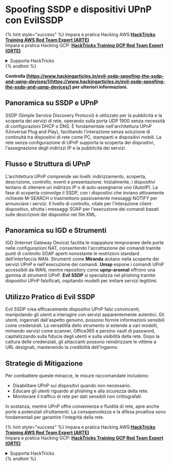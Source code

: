 # Spoofing SSDP e dispositivi UPnP con EvilSSDP

{% hint style="success" %}
Impara e pratica Hacking AWS:<img src="/.gitbook/assets/arte.png" alt="" data-size="line">[**HackTricks Training AWS Red Team Expert (ARTE)**](https://training.hacktricks.xyz/courses/arte)<img src="/.gitbook/assets/arte.png" alt="" data-size="line">\
Impara e pratica Hacking GCP: <img src="/.gitbook/assets/grte.png" alt="" data-size="line">[**HackTricks Training GCP Red Team Expert (GRTE)**<img src="/.gitbook/assets/grte.png" alt="" data-size="line">](https://training.hacktricks.xyz/courses/grte)

<details>

<summary>Supporta HackTricks</summary>

* Controlla i [**piani di abbonamento**](https://github.com/sponsors/carlospolop)!
* **Unisciti al** 💬 [**gruppo Discord**](https://discord.gg/hRep4RUj7f) o al [**gruppo telegram**](https://t.me/peass) o **seguici** su **Twitter** 🐦 [**@hacktricks\_live**](https://twitter.com/hacktricks\_live)**.**
* **Condividi trucchi di hacking inviando PR ai** [**HackTricks**](https://github.com/carlospolop/hacktricks) e [**HackTricks Cloud**](https://github.com/carlospolop/hacktricks-cloud) repos di github.

</details>
{% endhint %}

**Controlla [https://www.hackingarticles.in/evil-ssdp-spoofing-the-ssdp-and-upnp-devices/](https://www.hackingarticles.in/evil-ssdp-spoofing-the-ssdp-and-upnp-devices/) per ulteriori informazioni.**

## **Panoramica su SSDP e UPnP**

SSDP (Simple Service Discovery Protocol) è utilizzato per la pubblicità e la scoperta dei servizi di rete, operando sulla porta UDP 1900 senza necessità di configurazioni DHCP o DNS. È fondamentale nell'architettura UPnP (Universal Plug and Play), facilitando l'interazione senza soluzione di continuità tra dispositivi di rete come PC, stampanti e dispositivi mobili. La rete senza configurazione di UPnP supporta la scoperta dei dispositivi, l'assegnazione degli indirizzi IP e la pubblicità dei servizi.

## **Flusso e Struttura di UPnP**

L'architettura UPnP comprende sei livelli: indirizzamento, scoperta, descrizione, controllo, eventi e presentazione. Inizialmente, i dispositivi tentano di ottenere un indirizzo IP o di auto-assegnarne uno (AutoIP). La fase di scoperta coinvolge il SSDP, con i dispositivi che inviano attivamente richieste M-SEARCH o trasmettono passivamente messaggi NOTIFY per annunciare i servizi. Il livello di controllo, vitale per l'interazione client-dispositivo, sfrutta i messaggi SOAP per l'esecuzione dei comandi basati sulle descrizioni dei dispositivi nei file XML.

## **Panoramica su IGD e Strumenti**

IGD (Internet Gateway Device) facilita le mappature temporanee delle porte nelle configurazioni NAT, consentendo l'accettazione dei comandi tramite punti di controllo SOAP aperti nonostante le restrizioni standard dell'interfaccia WAN. Strumenti come **Miranda** aiutano nella scoperta dei servizi UPnP e nell'esecuzione dei comandi. **Umap** espone i comandi UPnP accessibili da WAN, mentre repository come **upnp-arsenal** offrono una gamma di strumenti UPnP. **Evil SSDP** si specializza nel phishing tramite dispositivi UPnP falsificati, ospitando modelli per imitare servizi legittimi.

## **Utilizzo Pratico di Evil SSDP**

Evil SSDP crea efficacemente dispositivi UPnP falsi convincenti, manipolando gli utenti a interagire con servizi apparentemente autentici. Gli utenti, ingannati dall'aspetto genuino, possono fornire informazioni sensibili come credenziali. La versatilità dello strumento si estende a vari modelli, mimando servizi come scanner, Office365 e persino vault di password, capitalizzando sulla fiducia degli utenti e sulla visibilità della rete. Dopo la cattura delle credenziali, gli attaccanti possono reindirizzare le vittime a URL designati, mantenendo la credibilità dell'inganno.

## **Strategie di Mitigazione**

Per combattere queste minacce, le misure raccomandate includono:

- Disabilitare UPnP sui dispositivi quando non necessario.
- Educare gli utenti riguardo al phishing e alla sicurezza della rete.
- Monitorare il traffico di rete per dati sensibili non crittografati.

In sostanza, mentre UPnP offre convenienza e fluidità di rete, apre anche porte a potenziali sfruttamenti. La consapevolezza e la difesa proattiva sono fondamentali per garantire l'integrità della rete.

{% hint style="success" %}
Impara e pratica Hacking AWS:<img src="/.gitbook/assets/arte.png" alt="" data-size="line">[**HackTricks Training AWS Red Team Expert (ARTE)**](https://training.hacktricks.xyz/courses/arte)<img src="/.gitbook/assets/arte.png" alt="" data-size="line">\
Impara e pratica Hacking GCP: <img src="/.gitbook/assets/grte.png" alt="" data-size="line">[**HackTricks Training GCP Red Team Expert (GRTE)**<img src="/.gitbook/assets/grte.png" alt="" data-size="line">](https://training.hacktricks.xyz/courses/grte)

<details>

<summary>Supporta HackTricks</summary>

* Controlla i [**piani di abbonamento**](https://github.com/sponsors/carlospolop)!
* **Unisciti al** 💬 [**gruppo Discord**](https://discord.gg/hRep4RUj7f) o al [**gruppo telegram**](https://t.me/peass) o **seguici** su **Twitter** 🐦 [**@hacktricks\_live**](https://twitter.com/hacktricks\_live)**.**
* **Condividi trucchi di hacking inviando PR ai** [**HackTricks**](https://github.com/carlospolop/hacktricks) e [**HackTricks Cloud**](https://github.com/carlospolop/hacktricks-cloud) repos di github.

</details>
{% endhint %}
